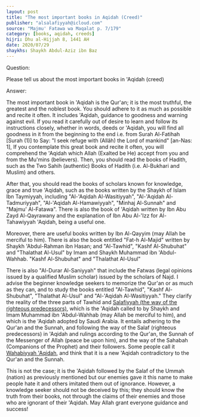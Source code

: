 ```yaml
---
layout: post
title: "The most important books in Aqidah (Creed)"
publisher: "alsalafiyyah@icloud.com"
source: "Majmu' Fatawa wa Maqalat p. 7/179"
category: [books, aqidah, creeds]
hijri: Dhu al-Hijjah 8, 1441 AH
date: 2020/07/29
shaykhs: Shaykh Abdul-Aziz ibn Baz
---
```


Question: 

Please tell us about the most important books in 'Aqidah (creed)

Answer:

The most important book in 'Aqidah is the Qur'an; it is the most truthful, the greatest and the noblest book. You should adhere to it as much as possible and recite it often. It includes 'Aqidah, guidance to goodness and warning against evil. If you read it carefully out of desire to learn and follow its instructions closely, whether in words, deeds or 'Aqidah, you will find all goodness in it from the beginning to the end i.e. from Surah Al-Fatihah [Surah (1)] to Say: "I seek refuge with (Allâh) the Lord of mankind" [an-Nas: 1], If you contemplate this great book and recite it often, you will comprehend the 'Aqidah which Allah (Exalted be He) accept from you and from the Mu'mins (believers). Then, you should read the books of Hadith, such as the Two Sahih (authentic) Books of Hadith (i.e. Al-Bukhari and Muslim) and others.

After that, you should read the books of scholars known for knowledge, grace and true 'Aqidah, such as the books written by the Shaykh of Islam Ibn Taymiyyah, including "Al-'Aqidah Al-Wasitiyyah", "Al-'Aqidah Al-Tadmuriyyah", "Al-'Aqidah Al-Hamawiyyah", "Minhaj Al-Sunnah" and "Majmu' Al-Fatawa". There is also the book of 'Aqidah written by Ibn Abu Zayd Al-Qayrawany and the explanation of Ibn Abu Al-'Izz for Al-Tahawiyyah 'Aqidah, being a useful one.

Moreover, there are useful books written by Ibn Al-Qayyim (may Allah be merciful to him). There is also the book entitled "Fat-h Al-Majid" written by Shaykh 'Abdul-Rahman ibn Hasan; and "Al-Tawhid", "Kashf Al-Shubuhat" and "Thalathat Al-Usul" by Imam and Shaykh Muhammad ibn 'Abdul-Wahhab. "Kashf Al-Shubuhat" and "Thalathat Al-Usul"

There is also "Al-Durar Al-Saniyyah" that include the Fatwas (legal opinions issued by a qualified Muslim scholar) issued by the scholars of Najd. I advise the beginner knowledge seekers to memorize the Qur'an or as much as they can, and to study the books entitled "Al-Tawhid", "Kashf Al-Shubuhat", "Thalathat Al-Usul" and "Al-'Aqidah Al-Wasitiyyah." They clarify the reality of the three parts of Tawhid and <a href="https://salafimanhaj.github.io/fatwas/sects-groups/salafism/">Salafiyyah (the way of the righteous predecessors)</a>, which is the 'Aqidah called to by Shaykh and Imam Muhammad ibn 'Abdul-Wahhab (may Allah be merciful to him), and which is the 'Aqidah adopted by Saudi Arabia. It entails adhering to the Qur'an and the Sunnah, and following the way of the Salaf (righteous predecessors) in 'Aqidah and rulings according to the Qur'an, the Sunnah of the Messenger of Allah (peace be upon him), and the way of the Sahabah (Companions of the Prophet) and their followers. Some people call it <a href="https://salafimanhaj.github.io/fatwas/sects-groups/wahhabism/">Wahabiyyah 'Aqidah</a>, and think that it is a new 'Aqidah contradictory to the Qur'an and the Sunnah. 

This is not the case; it is the 'Aqidah followed by the Salaf of the Ummah (nation) as previously mentioned but our enemies gave it this name to make people hate it and others imitated them out of ignorance. However, a knowledge seeker should not be deceived by this; they should know the truth from their books, not through the claims of their enemies and those who are ignorant of their 'Aqidah. May Allah grant everyone guidance and success!
